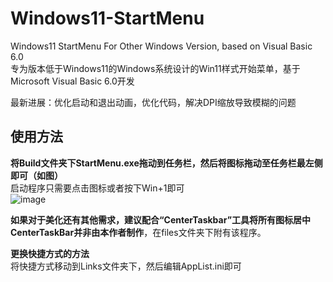 # Windows11-StartMenu   
Windows11 StartMenu For Other Windows Version, based on Visual Basic 6.0   
专为版本低于Windows11的Windows系统设计的Win11样式开始菜单，基于Microsoft Visual Basic 6.0开发   
   
最新进展：优化启动和退出动画，优化代码，解决DPI缩放导致模糊的问题   
    
## 使用方法  
**将Build文件夹下StartMenu.exe拖动到任务栏，然后将图标拖动至任务栏最左侧即可（如图）**   
启动程序只需要点击图标或者按下Win+1即可   
![image](https://user-images.githubusercontent.com/79049368/168239256-1ca6a075-3e16-4861-b135-6930b9ebc416.png)   
   
   
**如果对于美化还有其他需求，建议配合“CenterTaskbar”工具将所有图标居中**   
**CenterTaskBar并非由本作者制作**，在files文件夹下附有该程序。   

**更换快捷方式的方法**   
将快捷方式移动到Links文件夹下，然后编辑AppList.ini即可
